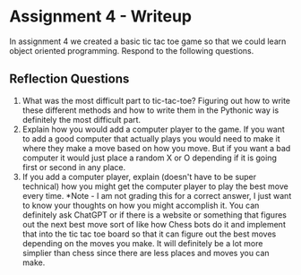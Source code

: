 # Assignment 4 - Writeup

In assignment 4 we created a basic tic tac toe game so that we could learn object oriented programming. Respond to the following questions.

## Reflection Questions

1. What was the most difficult part to tic-tac-toe?
Figuring out how to write these different methods and how to write them in the Pythonic way is definitely the most difficult part.
2. Explain how you would add a computer player to the game.
If you want to add a good computer that actually plays you would need to make it where they make a move based on how you move. But if you want a bad computer it would just place a random X or O depending if it is going first or second in any place.
3. If you add a computer player, explain (doesn't have to be super technical) how you might get the computer player to play the best move every time. *Note - I am not grading this for a correct answer, I just want to know your thoughts on how you might accomplish it.
You can definitely ask ChatGPT or if there is a website or something that figures out the next best move sort of like how Chess bots do it and implement that into the tic tac toe board so that it can figure out the best moves depending on the moves you make. It will definitely be a lot more simplier than chess since there are less places and moves you can make.